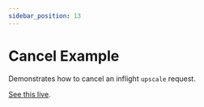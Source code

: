 ```yaml
---
sidebar_position: 13
---
```

# Cancel Example

Demonstrates how to cancel an inflight `upscale` request.

[See this live](https://githubbox.com/thekevinscott/upscalerjs/tree/main/examples/cancel).
